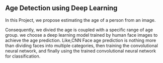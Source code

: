  ## Age Detection using Deep Learning
 In this Project, we propose estimating the age of a person from an image. 

Consequently, we divied the age is coupled with a specific range
of age group. we choose a deep learning model trained by human
face images to achieve the age prediction. Like,CNN Face age prediction is nothing more than dividing faces into multiple categories, then training the convolutional neural network, and finally using the trained convolutional neural network for
classification.

